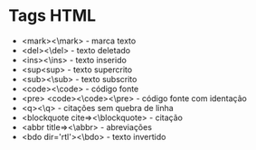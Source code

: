 # Tags HTML

- \<mark\>\<\\mark\> - marca texto
- \<del\>\<\\del\> - texto deletado
- \<ins\>\<\\ins\> - texto inserido
- \<sup\<sup\> - texto supercrito
- \<sub\>\<\\sub\> - texto subscrito
- \<code\>\<\\code\> - código fonte
- \<pre\> \<code\>\<\\code\>\<\\pre\> - código fonte com identação
- \<q\>\<\\q\> - citações sem quebra de linha
- \<blockquote cite=\>\<\\blockquote\> - citação
- \<abbr title=\>\<\\abbr\> - abreviações
- \<bdo dir='rtl'\>\<\\bdo\> - texto invertido
